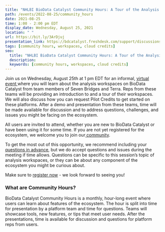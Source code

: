```yaml
---
title: "NHLBI BioData Catalyst Community Hours: A Tour of the Analysis Workspaces"
path: /events/2022-08-25/community_hours
date: 2021-08-25
time: 1:00 - 2:00 pm EDT
display_date: Wednesday, August 25, 2021
location: " "
url: https://bit.ly/3ArDjuj
presentation_link: https://bdcatalyst.freshdesk.com/support/discussions/topics/60000406463
tags: [community hours, workspaces, cloud credits]
seo:
  title: "NHLBI BioData Catalyst Community Hours: A Tour of the Analysis Workspaces"
  description:
  keywords: [community hours, workspaces, cloud credits]
---
```


Join us on Wednesday, August 25th at 1 pm EDT for an informal, <a href="https://bit.ly/3ArDjuj" target="_blank">virtual event </a>where you will learn about the analysis workspaces on BioData Catalyst from team members of Seven Bridges and Terra. Reps from these teams will be providing an introduction to and a tour of their workspaces. We will also discuss how you can request Pilot Credits to get started on these platforms. After a demo and presentation from these teams, time will be made available for discussion and to address questions, challenges, and issues you might be facing on the ecosystem.

All users are invited to attend, whether you are new to BioData Catalyst or have been using it for some time. If you are not yet registered for the ecosystem, we welcome you to join our<a href="https://biodatacatalyst.nhlbi.nih.gov/contact/ecosystem" target="_blank"> community</a>.

To get the most out of this opportunity, we recommend including your <a href="https://forms.gle/1QfSZkWkpprWnJhv5" target="_blank"> questions in advance</a>, but we do accept questions and issues during the meeting if time allows. Questions can be specific to this session’s topic of analysis workspaces, or they can be about any component of the ecosystem you might be curious about.

Make sure to <a href="https://bit.ly/3ArDjuj" target="_blank"> register now</a> - we look forward to seeing you!

### What are Community Hours?

BioData Catalyst Community Hours is a monthly, hour-long event where users can learn about features of the ecosystem. The hour is split into time for presentation by a platform team and time for questions. Teams will showcase tools, new features, or tips that meet user needs. After the presentations, time is available for discussion and questions for platform reps from users.
